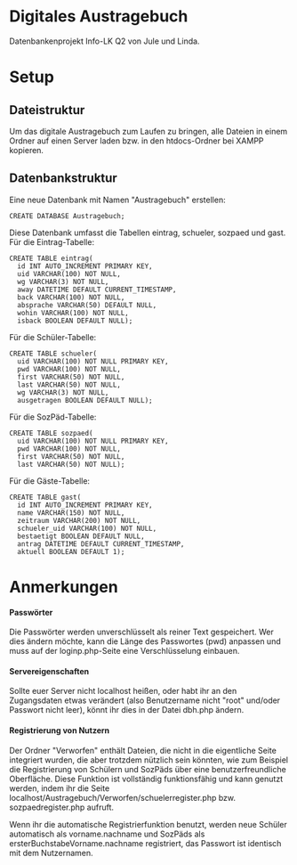 # Digitales Austragebuch
Datenbankenprojekt Info-LK Q2 von Jule und Linda.
# Setup
## Dateistruktur
Um das digitale Austragebuch zum Laufen zu bringen, alle Dateien in einem Ordner auf einen Server laden bzw. in den htdocs-Ordner bei XAMPP kopieren.

## Datenbankstruktur
Eine neue Datenbank mit Namen "Austragebuch" erstellen:
``` MySQL
CREATE DATABASE Austragebuch;
```
Diese Datenbank umfasst die Tabellen eintrag, schueler, sozpaed und gast.
Für die Eintrag-Tabelle:
```MySQL
CREATE TABLE eintrag(
  id INT AUTO_INCREMENT PRIMARY KEY,
  uid VARCHAR(100) NOT NULL,
  wg VARCHAR(3) NOT NULL,
  away DATETIME DEFAULT CURRENT_TIMESTAMP,
  back VARCHAR(100) NOT NULL,
  absprache VARCHAR(50) DEFAULT NULL,
  wohin VARCHAR(100) NOT NULL,
  isback BOOLEAN DEFAULT NULL);
```
Für die Schüler-Tabelle:
```MySQL
CREATE TABLE schueler(
  uid VARCHAR(100) NOT NULL PRIMARY KEY,
  pwd VARCHAR(100) NOT NULL,
  first VARCHAR(50) NOT NULL,
  last VARCHAR(50) NOT NULL,
  wg VARCHAR(3) NOT NULL,
  ausgetragen BOOLEAN DEFAULT NULL);
```
Für die SozPäd-Tabelle:
```MySQL
CREATE TABLE sozpaed(
  uid VARCHAR(100) NOT NULL PRIMARY KEY,
  pwd VARCHAR(100) NOT NULL,
  first VARCHAR(50) NOT NULL,
  last VARCHAR(50) NOT NULL);
```
Für die Gäste-Tabelle:
```MySQL
CREATE TABLE gast(
  id INT AUTO_INCREMENT PRIMARY KEY,
  name VARCHAR(150) NOT NULL,
  zeitraum VARCHAR(200) NOT NULL,
  schueler_uid VARCHAR(100) NOT NULL,
  bestaetigt BOOLEAN DEFAULT NULL,
  antrag DATETIME DEFAULT CURRENT_TIMESTAMP,
  aktuell BOOLEAN DEFAULT 1);
```

# Anmerkungen
#### Passwörter
Die Passwörter werden unverschlüsselt als reiner Text gespeichert. Wer dies ändern möchte, kann die Länge des Passwortes (pwd) anpassen und muss auf der loginp.php-Seite eine Verschlüsselung einbauen.

#### Servereigenschaften
Sollte euer Server nicht localhost heißen, oder habt ihr an den Zugangsdaten etwas verändert (also Benutzername nicht "root" und/oder Passwort nicht leer), könnt ihr dies in der Datei dbh.php ändern.

#### Registrierung von Nutzern
Der Ordner "Verworfen" enthält Dateien, die nicht in die eigentliche Seite integriert wurden, die aber trotzdem nützlich sein könnten, wie zum Beispiel die Registrierung von Schülern und SozPäds über eine benutzerfreundliche Oberfläche. Diese Funktion ist vollständig funktionsfähig und kann genutzt werden, indem ihr die Seite localhost/Austragebuch/Verworfen/schuelerregister.php bzw. sozpaedregister.php aufruft.

Wenn ihr die automatische Registrierfunktion benutzt, werden neue Schüler automatisch als vorname.nachname und SozPäds als ersterBuchstabeVorname.nachname registriert, das Passwort ist identisch mit dem Nutzernamen.
